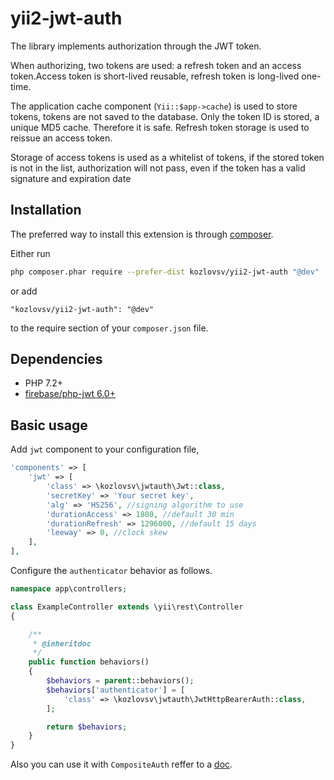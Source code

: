 # yii2-jwt-auth

The library implements authorization through the JWT token.

When authorizing, two tokens are used: a refresh token and an access token.Access token is short-lived reusable, refresh token is long-lived one-time.

The application cache component (`Yii::$app->cache`) is used to store tokens, tokens are not saved to the database.
Only the token ID is stored, a unique MD5 cache. Therefore it is safe. Refresh token storage is used to reissue an access token.


Storage of access tokens is used as a whitelist of tokens, if the stored token is not in the list, authorization will not pass, even if the token has a valid signature and expiration date


## Installation

The preferred way to install this extension is through [composer](http://getcomposer.org/download/).

Either run

```bash
php composer.phar require --prefer-dist kozlovsv/yii2-jwt-auth "@dev"
```

or add

```
"kozlovsv/yii2-jwt-auth": "@dev"
```

to the require section of your `composer.json` file.

## Dependencies

- PHP 7.2+
- [firebase/php-jwt 6.0+](https://github.com/firebase/php-jwt)

## Basic usage

Add `jwt` component to your configuration file,

```php
'components' => [
    'jwt' => [
        'class' => \kozlovsv\jwtauth\Jwt::class,
        'secretKey' => 'Your secret key',
        'alg' => 'HS256', //signing algorithm to use
        'durationAccess' => 1800, //default 30 min
        'durationRefresh' => 1296000, //default 15 days
        'leeway' => 0, //clock skew
    ],
],
```

Configure the `authenticator` behavior as follows.

```php
namespace app\controllers;

class ExampleController extends \yii\rest\Controller
{

    /**
     * @inheritdoc
     */
    public function behaviors()
    {
        $behaviors = parent::behaviors();
        $behaviors['authenticator'] = [
            'class' => \kozlovsv\jwtauth\JwtHttpBearerAuth::class,
        ];

        return $behaviors;
    }
}
```

Also you can use it with `CompositeAuth` reffer to a [doc](http://www.yiiframework.com/doc-2.0/guide-rest-authentication.html).
